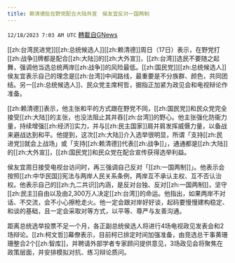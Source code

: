 ```yaml
---
title: 赖清德批在野党配合大陆外宣　侯友宜反对一国两制
---
```

`12/18/2023 7:03 AM UTC` [轉載自GNews](https://gnews.org/articles/2123222)

[[zh:台湾民进党]][[zh:总统候选人]][[zh:赖清德]]周日（17日）表示，在野党打[[zh:战争]]牌都是配合[[zh:大陆]]的[[zh:大外宣]]，[[zh:台湾]]选民不要随之起舞，强调他当选总统两岸[[zh:战争]]的风险最低。[[zh:国民党]][[zh:总统候选人]]侯友宜表示自己的理念是[[zh:台湾]]中间路线，最重要是不分族群、颜色，共同团结。另一[[zh:总统候选人]]、民众党主席柯哲，据指正加紧为政见会和电视辩论作准备。

[[zh:赖清德]]表示，他主张和平的方式跟在野党不同，[[zh:国民党]]和民众党完全接受[[zh:大陆]]的主张，也没法阻止其并吞[[zh:台湾]]的野心。他主张强化防衞力量，持续增强[[zh:经济]]实力，并与[[zh:民主国家]]肩并肩发挥威慑力量，以备战来避战达到和平。他提到，这次[[zh:大陆]]介入选举很明显，所谓「支持[[zh:民进党]]就会上战场」或「支持[[zh:赖清德]]代表[[zh:战争]]」，通通都是[[zh:大陆]]的[[zh:大外宣]]，[[zh:国民党]]和民众党在配合宣传获得选举利益。

侯友宜周日接受电视台访问时，再三强调自己反对「[[zh:一国两制]]」。他表示会按照[[zh:中华民国]]宪法与两岸人民关系条例，两岸互不承认主权、互不否认治权。他表示自己的[[zh:九二共识]]内涵，是反对台独、反对[[zh:一国两制]]，坚守[[zh:民主]]自由以及由2,300万人决定[[zh:台湾]]的命运。他指出，如果两岸不对话、不交流，会不小心擦枪走火。他一定会跟对岸好好谈，起码要慢慢建构稳定、和谈的基础，且一定会采取对等方式，以平等、尊严与友善沟通。

距离总统选举投票不足一个月，各正副总统侯选人将进行4场电视政见发表会和2场辩论。[[zh:柯文哲]]幕僚表示，目前柯已排定时间加强准备，由竞选总干事黄珊珊整合2个[[zh:智库]]，并聘请外部学者专家顾问提供意见，3场政见会将聚焦在政策层面，并安排模拟对抗、练习辩论质问。
